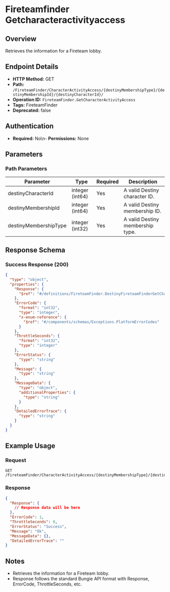 # Fireteamfinder Getcharacteractivityaccess

## Overview
Retrieves the information for a Fireteam lobby.

## Endpoint Details
- **HTTP Method:** GET
- **Path:** `/FireteamFinder/CharacterActivityAccess/{destinyMembershipType}/{destinyMembershipId}/{destinyCharacterId}/`
- **Operation ID:** `FireteamFinder.GetCharacterActivityAccess`
- **Tags:** FireteamFinder
- **Deprecated:** false

## Authentication
- **Required:** No\n- **Permissions:** None

## Parameters

### Path Parameters
| Parameter | Type | Required | Description |
|-----------|------|----------|-------------|
| destinyCharacterId | integer (int64) | Yes | A valid Destiny character ID. |
| destinyMembershipId | integer (int64) | Yes | A valid Destiny membership ID. |
| destinyMembershipType | integer (int32) | Yes | A valid Destiny membership type. |


## Response Schema

### Success Response (200)
```json
{
  "type": "object",
  "properties": {
    "Response": {
      "$ref": "#/definitions/FireteamFinder.DestinyFireteamFinderGetCharacterActivityAccessResponse"
    },
    "ErrorCode": {
      "format": "int32",
      "type": "integer",
      "x-enum-reference": {
        "$ref": "#/components/schemas/Exceptions.PlatformErrorCodes"
      }
    },
    "ThrottleSeconds": {
      "format": "int32",
      "type": "integer"
    },
    "ErrorStatus": {
      "type": "string"
    },
    "Message": {
      "type": "string"
    },
    "MessageData": {
      "type": "object",
      "additionalProperties": {
        "type": "string"
      }
    },
    "DetailedErrorTrace": {
      "type": "string"
    }
  }
}
```


## Example Usage

### Request
```http
GET /FireteamFinder/CharacterActivityAccess/{destinyMembershipType}/{destinyMembershipId}/{destinyCharacterId}/
```

### Response
```json
{
  "Response": {
    // Response data will be here
  },
  "ErrorCode": 1,
  "ThrottleSeconds": 0,
  "ErrorStatus": "Success",
  "Message": "Ok",
  "MessageData": {},
  "DetailedErrorTrace": ""
}
```

## Notes
- Retrieves the information for a Fireteam lobby.
- Response follows the standard Bungie API format with Response, ErrorCode, ThrottleSeconds, etc.
